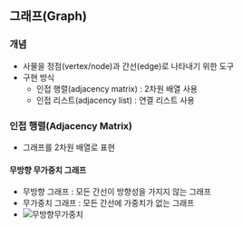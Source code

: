## 그래프(Graph)
### 개념
- 사물을 정점(vertex/node)과 간선(edge)로 나타내기 위한 도구
- 구현 방식
    - 인접 행렬(adjacency matrix) : 2차원 배열 사용
    - 인접 리스트(adjacency list) : 연결 리스트 사용

### 인접 행렬(Adjacency Matrix)
- 그래프를 2차원 배열로 표현

#### 무방향 무가중치 그래프
- 무방향 그래프 : 모든 간선이 방향성을 가지지 않는 그래프
- 무가중치 그래프 : 모든 간선에 가중치가 없는 그래프
- ![무방향무가중치]('./image/graph1.png')